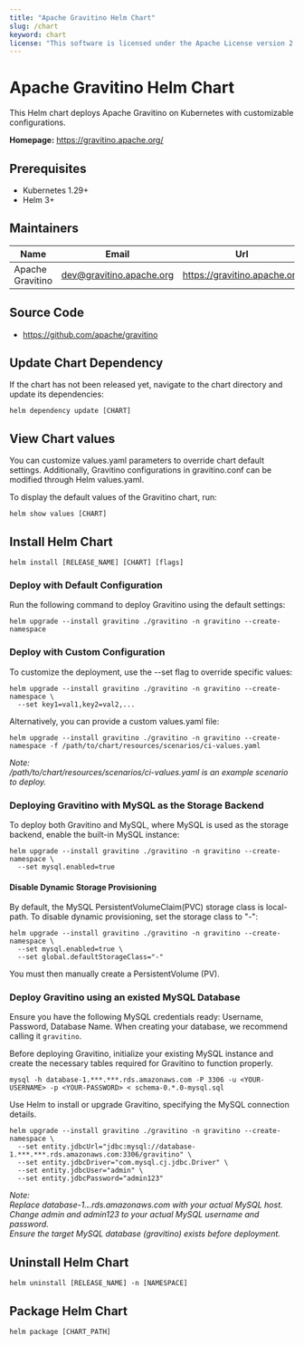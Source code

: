 ```yaml
---
title: "Apache Gravitino Helm Chart"
slug: /chart
keyword: chart
license: "This software is licensed under the Apache License version 2."
---
```


# Apache Gravitino Helm Chart

This Helm chart deploys Apache Gravitino on Kubernetes with customizable configurations.

**Homepage:** <https://gravitino.apache.org/>

## Prerequisites

- Kubernetes 1.29+
- Helm 3+

## Maintainers

| Name             | Email                    | Url                          |
|------------------|--------------------------|------------------------------|
| Apache Gravitino | dev@gravitino.apache.org | https://gravitino.apache.org |

## Source Code

* <https://github.com/apache/gravitino>

## Update Chart Dependency

If the chart has not been released yet, navigate to the chart directory and update its dependencies:

```console
helm dependency update [CHART]
```

## View Chart values

You can customize values.yaml parameters to override chart default settings. Additionally, Gravitino configurations in gravitino.conf can be modified through Helm values.yaml.

To display the default values of the Gravitino chart, run:

```console
helm show values [CHART]
```

## Install Helm Chart

```console
helm install [RELEASE_NAME] [CHART] [flags]
```

### Deploy with Default Configuration

Run the following command to deploy Gravitino using the default settings:

```console
helm upgrade --install gravitino ./gravitino -n gravitino --create-namespace
```

### Deploy with Custom Configuration

To customize the deployment, use the --set flag to override specific values:

```console
helm upgrade --install gravitino ./gravitino -n gravitino --create-namespace \
  --set key1=val1,key2=val2,...
```

Alternatively, you can provide a custom values.yaml file:

```console
helm upgrade --install gravitino ./gravitino -n gravitino --create-namespace -f /path/to/chart/resources/scenarios/ci-values.yaml
```

_Note: \
/path/to/chart/resources/scenarios/ci-values.yaml is an example scenario to deploy._

### Deploying Gravitino with MySQL as the Storage Backend

To deploy both Gravitino and MySQL, where MySQL is used as the storage backend, enable the built-in MySQL instance:

```console
helm upgrade --install gravitino ./gravitino -n gravitino --create-namespace \
  --set mysql.enabled=true
```

#### Disable Dynamic Storage Provisioning

By default, the MySQL PersistentVolumeClaim(PVC) storage class is local-path. To disable dynamic provisioning, set the storage class to "-":

```console
helm upgrade --install gravitino ./gravitino -n gravitino --create-namespace \
  --set mysql.enabled=true \
  --set global.defaultStorageClass="-"
```

You must then manually create a PersistentVolume (PV).

### Deploy Gravitino using an existed MySQL Database

Ensure you have the following MySQL credentials ready: Username, Password, Database Name. When creating your database, we recommend calling it `gravitino`.

Before deploying Gravitino, initialize your existing MySQL instance and create the necessary tables required for Gravitino to function properly.

```console
mysql -h database-1.***.***.rds.amazonaws.com -P 3306 -u <YOUR-USERNAME> -p <YOUR-PASSWORD> < schema-0.*.0-mysql.sql
```

Use Helm to install or upgrade Gravitino, specifying the MySQL connection details.

```console
helm upgrade --install gravitino ./gravitino -n gravitino --create-namespace \
  --set entity.jdbcUrl="jdbc:mysql://database-1.***.***.rds.amazonaws.com:3306/gravitino" \
  --set entity.jdbcDriver="com.mysql.cj.jdbc.Driver" \
  --set entity.jdbcUser="admin" \
  --set entity.jdbcPassword="admin123"
```

_Note: \
Replace database-1.***.***.rds.amazonaws.com with your actual MySQL host. \
Change admin and admin123 to your actual MySQL username and password. \
Ensure the target MySQL database (gravitino) exists before deployment._

## Uninstall Helm Chart

```console
helm uninstall [RELEASE_NAME] -n [NAMESPACE]
```

## Package Helm Chart

```console
helm package [CHART_PATH]
```